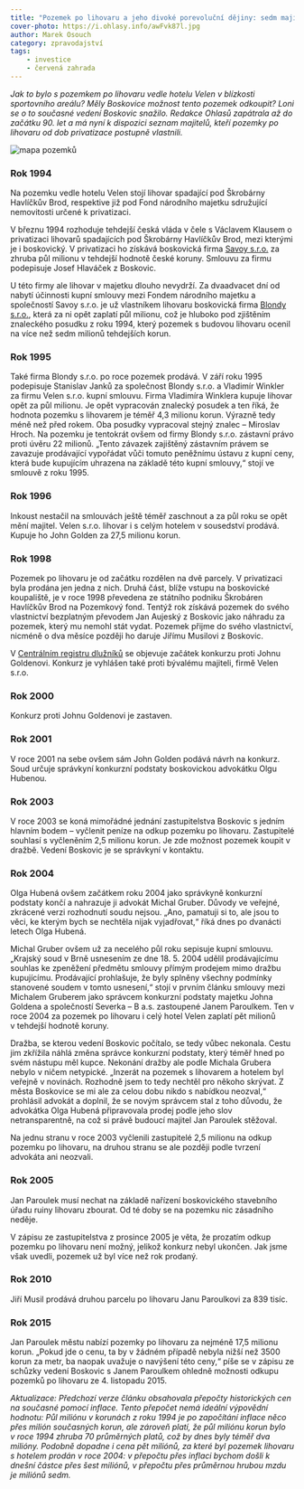 ```yaml
---
title: "Pozemek po lihovaru a jeho divoké porevoluční dějiny: sedm majitelů, zástavní právo i zrušená dražba"
cover-photo: https://i.ohlasy.info/awFvk87l.jpg
author: Marek Osouch
category: zpravodajství
tags:
    - investice
    - červená zahrada
---
```


*Jak to bylo s pozemkem po lihovaru vedle hotelu Velen v blízkosti sportovního areálu? Měly Boskovice možnost tento pozemek odkoupit? Loni se o to současné vedení Boskovic snažilo. Redakce Ohlasů zapátrala až do začátku 90. let a má nyní k dispozici seznam majitelů, kteří pozemky po lihovaru od dob privatizace postupně vlastnili.*

<img src="https://i.ohlasy.info/US3eOKR.png" alt="mapa pozemků" class="img-responsive img-popup" data-author="Mapy.cz">

### Rok 1994

Na pozemku vedle hotelu Velen stojí lihovar spadající pod Škrobárny Havlíčkův Brod, respektive již pod Fond národního majetku sdružující nemovitosti určené k privatizaci. 

V březnu 1994 rozhoduje tehdejší česká vláda v čele s Václavem Klausem o privatizaci lihovarů spadajících pod Škrobárny Havlíčkův Brod, mezi kterými je i boskovický. V privatizaci ho získává boskovická firma [Savoy s.r.o.](https://or.justice.cz/ias/ui/rejstrik-firma.vysledky?subjektId=559862&typ=UPLNY) za zhruba půl milionu v tehdejší hodnotě české koruny. Smlouvu za firmu podepisuje Josef Hlaváček z Boskovic.

U této firmy ale lihovar v majetku dlouho nevydrží. Za dvaadvacet dní od nabytí účinnosti kupní smlouvy mezi Fondem národního majetku a společností Savoy s.r.o. je už vlastníkem lihovaru boskovická firma [Blondy s.r.o.](https://or.justice.cz/ias/ui/rejstrik-firma.vysledky?subjektId=444419&typ=UPLNY), která za ni opět zaplatí půl milionu, což je hluboko pod zjištěním znaleckého posudku z roku 1994, který pozemek s budovou lihovaru ocenil na více než sedm milionů tehdejších korun.

### Rok 1995

Také firma Blondy s.r.o. po roce pozemek prodává. V září roku 1995 podepisuje Stanislav Janků za společnost Blondy s.r.o. a Vladimír Winkler za firmu Velen s.r.o. kupní smlouvu. Firma Vladimíra Winklera kupuje lihovar opět za půl milionu. Je opět vypracován znalecký posudek a ten říká, že hodnota pozemku s lihovarem je téměř 4,3 milionu korun. Výrazně tedy méně než před rokem. Oba posudky vypracoval stejný znalec – Miroslav Hroch. Na pozemku je tentokrát ovšem od firmy Blondy s.r.o. zástavní právo proti úvěru 22 milionů. „Tento závazek zajištěný zástavním právem se zavazuje prodávající vypořádat vůči tomuto peněžnímu ústavu z kupní ceny, která bude kupujícím uhrazena na základě této kupní smlouvy,“ stojí ve smlouvě z roku 1995.

### Rok 1996

Inkoust nestačil na smlouvách ještě téměř zaschnout a za půl roku se opět mění majitel. Velen s.r.o. lihovar i s celým hotelem v sousedství prodává. Kupuje ho John Golden za 27,5 milionu korun.

### Rok 1998

Pozemek po lihovaru je od začátku rozdělen na dvě parcely. V privatizaci byla prodána jen jedna z nich. Druhá část, blíže vstupu na boskovické koupaliště, je v roce 1998 převedena ze státního podniku Škrobáren Havlíčkův Brod na Pozemkový fond. Tentýž rok získává pozemek do svého vlastnictví bezplatným převodem Jan Aujeský z Boskovic jako náhradu za pozemek, který mu nemohl stát vydat. Pozemek přijme do svého vlastnictví, nicméně o dva měsíce později ho daruje Jiřímu Musilovi z Boskovic.

V [Centrálním registru dlužníků](http://www.centralniregistrdluzniku.cz/navrhy-a-konkursy-na-majetek/163/3775.htm) se objevuje začátek konkurzu proti Johnu Goldenovi. Konkurz je vyhlášen také proti bývalému majiteli, firmě Velen s.r.o.

### Rok 2000

Konkurz proti Johnu Goldenovi je zastaven.

### Rok 2001

V roce 2001 na sebe ovšem sám John Golden podává návrh na konkurz. Soud určuje správkyní konkurzní podstaty boskovickou advokátku Olgu Hubenou.

### Rok 2003

V roce 2003 se koná mimořádné jednání zastupitelstva Boskovic s jedním hlavním bodem – vyčlenit peníze na odkup pozemku po lihovaru. Zastupitelé souhlasí s vyčleněním 2,5 milionu korun. Je zde možnost pozemek koupit v dražbě. Vedení Boskovic je se správkyní v kontaktu.

### Rok 2004

Olga Hubená ovšem začátkem roku 2004 jako správkyně konkurzní podstaty končí a nahrazuje ji advokát Michal Gruber. Důvody ve veřejné, zkrácené verzi rozhodnutí soudu nejsou. „Ano, pamatuji si to, ale jsou to věci, ke kterým bych se nechtěla nijak vyjadřovat,“ říká dnes po dvanácti letech Olga Hubená.

Michal Gruber ovšem už za necelého půl roku sepisuje kupní smlouvu. „Krajský soud v Brně usnesením ze dne 18. 5. 2004 udělil prodávajícímu souhlas ke zpeněžení předmětu smlouvy přímým prodejem mimo dražbu kupujícímu. Prodávající prohlašuje, že byly splněny všechny podmínky stanovené soudem v tomto usnesení,“ stojí v prvním článku smlouvy mezi Michalem Gruberem jako správcem konkurzní podstaty majetku Johna Goldena a společností Severka – B a.s. zastoupené Janem Paroulkem. Ten v roce 2004 za pozemek po lihovaru i celý hotel Velen zaplatí pět milionů v tehdejší hodnotě koruny.

Dražba, se kterou vedení Boskovic počítalo, se tedy vůbec nekonala. Cestu jim zkřížila náhlá změna správce konkurzní podstaty, který téměř hned po svém nástupu měl kupce. Nekonání dražby ale podle Michala Grubera nebylo v ničem netypické. „Inzerát na pozemek s lihovarem a hotelem byl veřejně v novinách. Rozhodně jsem to tedy nechtěl pro někoho skrývat. Z města Boskovice se mi ale za celou dobu nikdo s nabídkou neozval,“ prohlásil advokát a doplnil, že se novým správcem stal z toho důvodu, že advokátka Olga Hubená připravovala prodej podle jeho slov netransparentně, na což si právě budoucí majitel Jan Paroulek stěžoval.

Na jednu stranu v roce 2003 vyčlenili zastupitelé 2,5 milionu na odkup pozemku po lihovaru, na druhou stranu se ale později podle tvrzení advokáta ani neozvali.

### Rok 2005

Jan Paroulek musí nechat na základě nařízení boskovického stavebního úřadu ruiny lihovaru zbourat. Od té doby se na pozemku nic zásadního neděje.

V zápisu ze zastupitelstva z prosince 2005 je věta, že prozatím odkup pozemku po lihovaru není možný, jelikož konkurz nebyl ukončen. Jak jsme však uvedli, pozemek už byl více než rok prodaný. 

### Rok 2010

Jiří Musil prodává druhou parcelu po lihovaru Janu Paroulkovi za 839 tisíc.

### Rok 2015

Jan Paroulek městu nabízí pozemky po lihovaru za nejméně 17,5 milionu korun. „Pokud jde o cenu, ta by v žádném případě nebyla nižší než 3500 korun za metr, ba naopak uvažuje o navýšení této ceny,“ píše se v zápisu ze schůzky vedení Boskovic s Janem Paroulkem ohledně možnosti odkupu pozemků po lihovaru ze 4. listopadu 2015.

*Aktualizace: Předchozí verze článku obsahovala přepočty historických cen na současné pomocí inflace. Tento přepočet nemá ideální výpovědní hodnotu: Půl miliónu v korunách z roku 1994 je po započítání inflace něco přes milión současných korun, ale zároveň platí, že půl miliónu korun bylo v roce 1994 zhruba 70 průměrných platů, což by dnes byly téměř dva milióny. Podobně dopadne i cena pět miliónů, za které byl pozemek lihovaru s hotelem prodán v roce 2004: v přepočtu přes inflaci bychom došli k dnešní částce přes šest miliónů, v přepočtu přes průměrnou hrubou mzdu je miliónů sedm.*
